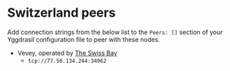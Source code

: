 # Switzerland peers

Add connection strings from the below list to the `Peers: []` section of your
Yggdrasil configuration file to peer with these nodes.

* Vevey, operated by [The Swiss Bay](https://theswissbay.ch)
  * `tcp://77.56.134.244:34962`
